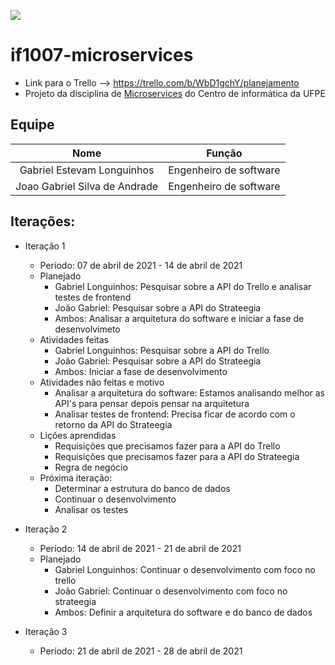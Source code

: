![](https://img.shields.io/badge/Status-Under%20Development-green)

# if1007-microservices

- Link para o Trello --> https://trello.com/b/WbD1gchY/planejamento
- Projeto da disciplina de [Microservices](https://github.com/IF1007/if1007) do Centro de informática da UFPE

## Equipe

|             Nome              |         Função          |
| :---------------------------: | :---------------------: |
|   Gabriel Estevam Longuinhos  | Engenheiro de software  |
| Joao Gabriel Silva de Andrade | Engenheiro de software  |

## Iterações:

- Iteração 1
   - Período: 07 de abril de 2021 - 14 de abril de 2021
   - Planejado
     - Gabriel Longuinhos: Pesquisar sobre a API do Trello e analisar testes de frontend
     - João Gabriel: Pesquisar sobre a API do Strateegia
     - Ambos: Analisar a arquitetura do software e iniciar a fase de desenvolvimeto
   - Atividades feitas
     - Gabriel Longuinhos: Pesquisar sobre a API do Trello
     - João Gabriel: Pesquisar sobre a API do Strateegia
     - Ambos: Iniciar a fase de desenvolvimento
   - Atividades não feitas e motivo
     - Analisar a arquitetura do software: Estamos analisando melhor as API's para pensar depois pensar na arquitetura
     - Analisar testes de frontend: Precisa ficar de acordo com o retorno da API do Strateegia
  - Lições aprendidas
     - Requisições que precisamos fazer para a API do Trello
     - Requisições que precisamos fazer para a API do Strateegia
     - Regra de negócio
  - Próxima iteração:
     - Determinar a estrutura do banco de dados
     - Continuar o desenvolvimento
     - Analisar os testes

- Iteração 2
   - Período: 14 de abril de 2021 - 21 de abril de 2021
   - Planejado
     - Gabriel Longuinhos: Continuar o desenvolvimento com foco no trello
     - João Gabriel: Continuar o desenvolvimento com foco no strateegia
     - Ambos: Definir a arquitetura do software e do banco de dados

- Iteração 3
   - Período: 21 de abril de 2021 - 28 de abril de 2021

